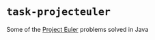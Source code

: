 # `task-projecteuler`

Some of the [Project Euler](https://projecteuler.net/) problems solved in Java
